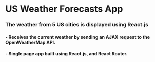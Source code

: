 # US Weather Forecasts App

### The weather from 5 US cities is displayed using React.js

####  - Receives the current weather by sending an AJAX request to the OpenWeatherMap API.
####  - Single page app built using React.js, and React Router.
